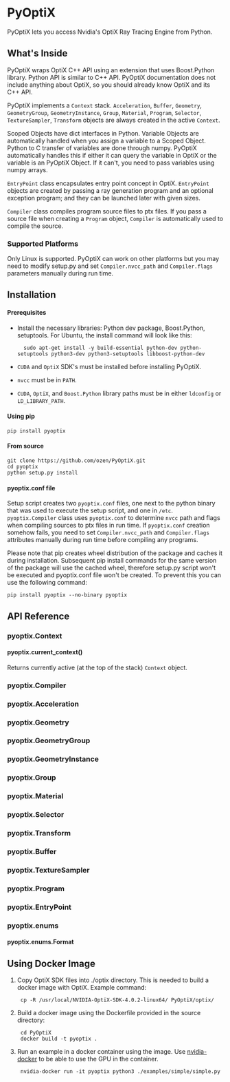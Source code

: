 # PyOptiX

PyOptiX lets you access Nvidia's OptiX Ray Tracing Engine from Python.


## What's Inside

PyOptiX wraps OptiX C++ API using an extension that uses Boost.Python library. Python API is similar to C++ API.
PyOptiX documentation does not include anything about OptiX, so you should already know OptiX and its C++ API.

PyOptiX implements a `Context` stack. `Acceleration`, `Buffer`, `Geometry`, `GeometryGroup`, `GeometryInstance`,
`Group`, `Material`, `Program`, `Selector`, `TextureSampler`, `Transform` objects are always
created in the active `Context`.

Scoped Objects have dict interfaces in Python. Variable Objects are automatically handled when you assign a variable to
a Scoped Object. Python to C transfer of variables are done through numpy. PyOptiX automatically handles this if either
it can query the variable in OptiX or the variable is an PyOptiX Object. If it can't, you need to pass variables
using numpy arrays.

`EntryPoint` class encapsulates entry point concept in OptiX. `EntryPoint` objects are created by passing a ray
generation program and an optional exception program; and they can be launched later with given sizes.

`Compiler` class compiles program source files to ptx files. If you pass a source file when creating a `Program` object,
`Compiler` is automatically used to compile the source.


### Supported Platforms

Only Linux is supported. PyOptiX can work on other platforms but you may need to modify setup.py and set
`Compiler.nvcc_path` and `Compiler.flags` parameters manually during run time.


## Installation

#### Prerequisites

* Install the necessary libraries: Python dev package, Boost.Python, setuptools.
For Ubuntu, the install command will look like this:

        sudo apt-get install -y build-essential python-dev python-setuptools python3-dev python3-setuptools libboost-python-dev

* `CUDA` and `OptiX` SDK's must be installed before installing PyOptiX.
* `nvcc` must be in `PATH`.
* `CUDA`, `OptiX`, and `Boost.Python` library paths must be in either `ldconfig` or `LD_LIBRARY_PATH`.


#### Using pip

    pip install pyoptix


#### From source

    git clone https://github.com/ozen/PyOptiX.git
    cd pyoptix
    python setup.py install


#### pyoptix.conf file

Setup script creates two `pyoptix.conf` files, one next to the python binary that was used to execute the setup script,
and one in `/etc`. `pyoptix.Compiler` class uses `pyoptix.conf` to determine `nvcc` path and flags when compiling
sources to ptx files in run time. If `pyoptix.conf` creation somehow fails, you need to set `Compiler.nvcc_path`
and `Compiler.flags` attributes manually during run time before compiling any programs.

Please note that pip creates wheel distribution of the package and caches it during installation.
Subsequent pip install commands for the same version of the package will use the cached wheel,
therefore setup.py script won't be executed and pyoptix.conf file won't be created. To prevent this you can use
the following command:

    pip install pyoptix --no-binary pyoptix


## API Reference


### pyoptix.Context

#### pyoptix.current_context()

Returns currently active (at the top of the stack) `Context` object.

### pyoptix.Compiler

### pyoptix.Acceleration

### pyoptix.Geometry

### pyoptix.GeometryGroup

### pyoptix.GeometryInstance

### pyoptix.Group

### pyoptix.Material

### pyoptix.Selector

### pyoptix.Transform

### pyoptix.Buffer

### pyoptix.TextureSampler

### pyoptix.Program

### pyoptix.EntryPoint

### pyoptix.enums

#### pyoptix.enums.Format


## Using Docker Image

1. Copy OptiX SDK files into ./optix directory. This is needed to build a docker image with OptiX. Example command:

        cp -R /usr/local/NVIDIA-OptiX-SDK-4.0.2-linux64/ PyOptiX/optix/

2. Build a docker image using the Dockerfile provided in the source directory:

        cd PyOptiX
        docker build -t pyoptix .

3. Run an example in a docker container using the image. Use [nvidia-docker] to be able to use the GPU in the container.

        nvidia-docker run -it pyoptix python3 ./examples/simple/simple.py


[nvidia-docker]: https://github.com/NVIDIA/nvidia-docker
